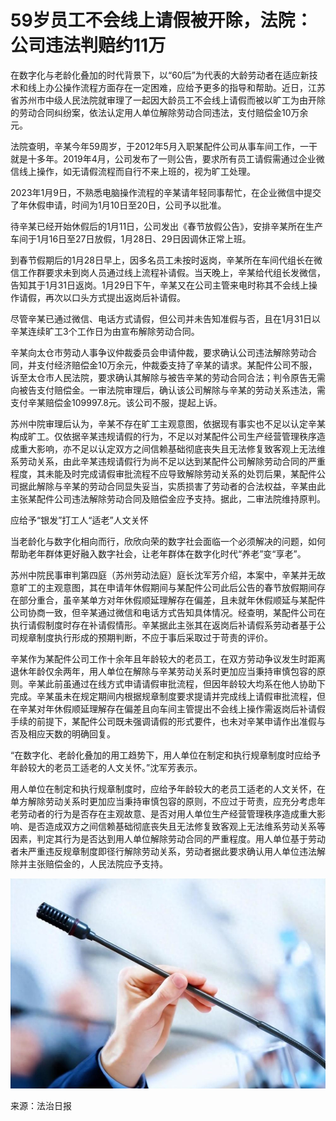 # 59岁员工不会线上请假被开除，法院：公司违法判赔约11万

在数字化与老龄化叠加的时代背景下，以“60后”为代表的大龄劳动者在适应新技术和线上办公操作流程方面存在一定困难，应给予更多的指导和帮助。近日，江苏省苏州市中级人民法院就审理了一起因大龄员工不会线上请假而被以旷工为由开除的劳动合同纠纷案，依法认定用人单位解除劳动合同违法，支付赔偿金10万余元。

法院查明，辛某今年59周岁，于2012年5月入职某配件公司从事车间工作，一干就是十多年。2019年4月，公司发布了一则公告，要求所有员工请假需通过企业微信线上操作，如无请假流程而自行不来上班的，视为旷工处理。

2023年1月9日，不熟悉电脑操作流程的辛某请年轻同事帮忙，在企业微信中提交了年休假申请，时间为1月10日至20日，公司予以批准。

待辛某已经开始休假后的1月11日，公司发出《春节放假公告》，安排辛某所在生产车间于1月16日至27日放假，1月28日、29日因调休正常上班。

到春节假期后的1月28日早上，因多名员工未按时返岗，辛某所在车间代组长在微信工作群要求未到岗人员通过线上流程补请假。当天晚上，辛某给代组长发微信，告知其于1月31日返岗。1月29日下午，辛某又在公司主管来电时称其不会线上操作请假，再次以口头方式提出返岗后补请假。

尽管辛某已通过微信、电话方式请假，但公司并未告知准假与否，且在1月31日以辛某连续旷工3个工作日为由宣布解除劳动合同。

辛某向太仓市劳动人事争议仲裁委员会申请仲裁，要求确认公司违法解除劳动合同，并支付经济赔偿金10万余元，仲裁委支持了辛某的请求。某配件公司不服，诉至太仓市人民法院，要求确认其解除与被告辛某的劳动合同合法；判令原告无需向被告支付赔偿金。一审法院审理后，确认该公司解除与辛某的劳动关系违法，需支付辛某赔偿金109997.8元。该公司不服，提起上诉。

苏州中院审理后认为，辛某不存在旷工主观意图，依据现有事实也不足以认定辛某构成旷工。仅依据辛某违规请假的行为，不足以对某配件公司生产经营管理秩序造成重大影响，亦不足以认定双方之间信赖基础彻底丧失且无法修复致客观上无法维系劳动关系，由此辛某违规请假行为尚不足以达到某配件公司解除劳动合同的严重程度，其未能及时完成请假审批流程不应导致解除劳动关系的处罚后果，某配件公司据此解除与辛某的劳动合同显失妥当，实质损害了劳动者的合法权益，辛某由此主张某配件公司违法解除劳动合同及赔偿金应予支持。据此，二审法院维持原判。

应给予“银发”打工人“适老”人文关怀

当老龄化与数字化相向而行，欣欣向荣的数字社会面临一个必须解决的问题，如何帮助老年群体更好融入数字社会，让老年群体在数字化时代“养老”变“享老”。

苏州中院民事审判第四庭（苏州劳动法庭）庭长沈军芳介绍，本案中，辛某并无故意旷工的主观意图，其在申请年休假期间与某配件公司此后公告的春节放假期间存在部分重合，虽辛某单方对年休假顺延理解存在偏差，且未就年休假顺延与某配件公司协商一致，但辛某通过微信和电话方式告知具体情况。经查明，某配件公司在执行请假制度时存在补请假情形。辛某据此主张其在返岗后补请假系劳动者基于公司规章制度执行形成的预期判断，不应于事后采取过于苛责的评价。

辛某作为某配件公司工作十余年且年龄较大的老员工，在双方劳动争议发生时距离退休年龄仅余两年，用人单位在解除与辛某劳动关系时更加应当秉持审慎包容的原则。辛某此前虽通过在线方式申请请假审批流程，但因年龄较大均系在他人协助下完成。辛某虽未在规定期间内根据规章制度要求提请并完成线上请假审批流程，但在辛某对年休假顺延理解存在偏差且向车间主管提出不会线上操作需返岗后补请假手续的前提下，某配件公司既未强调请假的形式要件，也未对辛某申请作出准假与否及相应天数的明确回复。

“在数字化、老龄化叠加的用工趋势下，用人单位在制定和执行规章制度时应给予年龄较大的老员工适老的人文关怀。”沈军芳表示。

用人单位在制定和执行规章制度时，应给予年龄较大的老员工适老的人文关怀，在单方解除劳动关系时更加应当秉持审慎包容的原则，不应过于苛责，应充分考虑年老劳动者的行为是否存在主观故意、是否对用人单位生产经营管理秩序造成重大影响、是否造成双方之间信赖基础彻底丧失且无法修复致客观上无法维系劳动关系等因素，判定其行为是否达到用人单位解除劳动合同的严重程度。用人单位基于劳动者未严重违反规章制度即径行解除劳动关系，劳动者据此要求确认用人单位违法解除并主张赔偿金的，人民法院应予支持。

![7506d4bc437958ad84c4379232b027c2.jpg](https://raw.githubusercontent.com/qqhsx/qqnews_image/main/2024/03/17/59岁员工不会线上请假被开除，法院：公司违法判赔约11万/7506d4bc437958ad84c4379232b027c2.jpg)

来源：法治日报

